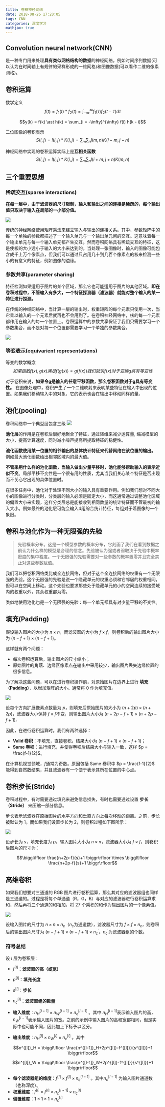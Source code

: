 ```yaml
---
title: 卷积神经网络
date: 2018-08-26 17:20:05
tags: CNN
categories: 深度学习
mathjax: true
---
```


## Convolution neural network(CNN)

是一种专门用来处理**具有类似网格结构的数据**的神经网络。例如时间序列数据(可以认为在时间轴上有规律的采样形成的一维网格)和图像数据(可以看作二维的像素网格)。

## 卷积运算

数学定义
$$f(t) = f_1(t) \ast f_2(t) = \int_{-\infty}^{\infty} f_1(\tau)f_2(t - \tau)d\tau$$

$$y(k) = f(k) \ast h(k) = \sum_{i = -\infty}^{\infty} f(i) h(k - i)$$

二位图像的卷积表示
$$S(i, j) = I(i, j) \ast K(i, j) = \sum_{m}\sum_{n}I(m, n)K(i - m, j - n)$$

神经网络中实现的卷积运算实际上是**互相关函数**
$$S(i, j) = I(i, j) \ast K(i, j) = \sum_{m}\sum_{n}I(i + m, j + n)K(m, n)$$

## 三个重要思想

### 稀疏交互(sparse interactions)

**在每一层中，由于滤波器的尺寸限制，输入和输出之间的连接是稀疏的，每个输出值只取决于输入在局部的一小部分值。**

![](/images/dl_pic9_2.jpg)

传统的神经网络使用矩阵乘法来建立输入与输出的连接关系。其中，参数矩阵中的每一个单独的参数都描述了一个输入单元与一个输出单元间的交互。这意味着每一个输出单元与每一个输入单元都产生交互。然而卷积网络具有稀疏交互的特征，这是使核的大小远小于输入的大小来达到的。当处理一张图像时，输入的图像可能包含成千上万个像素点，但我们可以通过只占用几十到几百个像素点的核来检测一些小的有意义的特征，例如图像的边缘。

### 参数共享(parameter sharing)

特征检测如果适用于图片的某个区域，那么它也可能适用于图片的其他区域。**即在卷积过程中，不管输入有多大，一个特征探测器（滤波器）就能对整个输入的某一特征进行探测。**

在传统的神经网络中，当计算一层的输出时，权重矩阵的每个元素只使用一次，当它乘以输入的一个元素后就再也不会用到了。在卷积神经网络中，核的每一个元素都作用在输入的每一个位置上。卷积运算中的参数共享保证了我们只需要学习一个参数集合，而不是对每一个位置都需要学习一个单独的参数集合。

![](/images/dl_pic9_5.jpg)

### 等变表示(equivarient representations)

等变的数学概念
$$如果函数f(x), g(x)满足 f(g(x)) = g(f(x)) 我们就说f(x)对于变换g具有等变性 $$

对于卷积来说，**如果令g是输入的任意平移函数，那么卷积函数对于g具有等变性。**
在图像处理中，卷积产生了一个二维映射来表明某些特征在输入中出现的位置。如果我们移动输入中的对象，它的表示也会在输出中移动同样的量。

## 池化(pooling)

卷积网络中一个典型层包含三级
![](/images/dl_pic9_7.jpg)

**池化层**的作用是在卷积后很好地聚合了特征，通过降维来减少运算量, 缩减模型的大小，提高计算速度，同时减小噪声提高所提取特征的稳健性。

**池化函数使用某一位置的相邻输出的总体统计特征来代替网络在该位置的输出。** 例如最大池化函数给出相邻区域内的最大值。

**不管采用什么样的池化函数，当输入做出少量平移时，池化能够帮助输入的表示近似不变**。局部平移不变性是一个很有用的性质，尤其当我们关心某个特征是否出现而不关心它出现的具体位置时。

在很多任务中，池化对于处理不同大小的输入具有重要作用。例如我们想对不同大小的图像进行分类时，分类层的输入必须是固定大小，而这通常通过调整池化区域的偏置大小来实现，这样分类层总是能接收到相同数量的统计特征而不管最初的输入大小。例如最终的池化层可能会输入4组综合统计特征，每组对于着图像的一个象限。

## 卷积与池化作为一种无限强的先验

>先验概率分布。这是一个模型参数的概率分布，它刻画了我们在看到数据之前认为什么样的模型是合理的信念。先验被认为强或者弱取决于先验中概率密度的集中程度。一个无限强的先验需要对一些参数的概率置零并且完全禁止对这些参数赋值。

我们可以把卷积网络类比成全连接网络，但对于这个全连接网络的权重有一个无限强的先验。这个无限强的先验是说一个隐藏单元的权重必须和它邻居的权重相同，但可以在空间上移动。这个先验也要求那些处于隐藏单元的小的空间连续的接受域内的权重以外，其余权重都为零。

类似地使用池化也是一个无限强的先验：每一个单元都具有对少量平移的不变性。

## 填充(Padding)

假设输入图片的大小为 $n \times n$，而滤波器的大小为 $f \times f$，则卷积后的输出图片大小为 $(n-f+1) \times (n-f+1)$。

这样就有两个问题：

* 每次卷积运算后，输出图片的尺寸缩小；
* 原始图片的角落、边缘区像素点在输出中采用较少，输出图片丢失边缘位置的很多信息。

为了解决这些问题，可以在进行卷积操作前，对原始图片在边界上进行 **填充（Padding）**，以增加矩阵的大小。通常将 0 作为填充值。

![](/images/Padding.jpg)

设每个方向扩展像素点数量为 $p$，则填充后原始图片的大小为 $(n+2p) \times (n+2p)$，滤波器大小保持 $f \times f$不变，则输出图片大小为 $(n+2p-f+1) \times (n+2p-f+1)$。

因此，在进行卷积运算时，我们有两种选择：

* **Valid 卷积**：不填充，直接卷积。结果大小为 $(n-f+1) \times (n-f+1)$；
* **Same 卷积**：进行填充，并使得卷积后结果大小与输入一致，这样 $p = \frac{f-1}{2}$。

在计算机视觉领域，$f$通常为奇数。原因包括 Same 卷积中 $p = \frac{f-1}{2}$ 能得到自然数结果，并且滤波器有一个便于表示其所在位置的中心点。

## 卷积步长(Stride)

卷积过程中，有时需要通过填充来避免信息损失，有时也需要通过设置 **步长（Stride）** 来压缩一部分信息。

步长表示滤波器在原始图片的水平方向和垂直方向上每次移动的距离。之前，步长被默认为 1。而如果我们设置步长为 2，则卷积过程如下图所示：

![](/images/Stride.jpg)

设步长为 $s$，填充长度为 $p$，输入图片大小为 $n \times n$，滤波器大小为 $f \times f$，则卷积后图片的尺寸为：

$$\biggl\lfloor \frac{n+2p-f}{s}+1   \biggr\rfloor \times \biggl\lfloor \frac{n+2p-f}{s}+1 \biggr\rfloor$$

## 高维卷积

如果我们想要对三通道的 RGB 图片进行卷积运算，那么其对应的滤波器组也同样是三通道的。过程是将每个单通道（R，G，B）与对应的滤波器进行卷积运算求和，然后再将三个通道的和相加，将 27 个乘积的和作为输出图片的一个像素值。

![](/images/Convolutions-on-RGB-image.jpg)

设输入图片的尺寸为 $n \times n \times n_c$（$n_c$为通道数），滤波器尺寸为 $f \times f \times n_c$，则卷积后的输出图片尺寸为 $(n-f+1) \times (n-f+1) \times n^{'}_c$，$n^{'}_c$为滤波器组的个数。

### 符号总结

设 $l$ 层为卷积层：

* $f^{[l]}$：**滤波器的高（或宽）**
* $p^{[l]}$：**填充长度**
* $s^{[l]}$：**步长**
* $n^{[l]}_c$：**滤波器组的数量**

* **输入维度**：$n^{[l-1]}_H \times n^{[l-1]}_W \times n^{[l-1]}_c$ 。其中 $n^{[l-1]}_H$表示输入图片的高，$n^{[l-1]}_W$表示输入图片的宽。之前的示例中输入图片的高和宽都相同，但是实际中也可能不同，因此加上下标予以区分。

* **输出维度**：$n^{[l]}_H \times n^{[l]}_W \times n^{[l]}_c$ 。其中

$$n^{[l]}_H = \biggl\lfloor \frac{n^{[l-1]}_H+2p^{[l]}-f^{[l]}}{s^{[l]}}+1   \biggr\rfloor$$

$$n^{[l]}_W = \biggl\lfloor \frac{n^{[l-1]}_W+2p^{[l]}-f^{[l]}}{s^{[l]}}+1   \biggr\rfloor$$

* **每个滤波器组的维度**：$f^{[l]} \times f^{[l]} \times n^{[l-1]}_c$ 。其中$n^{[l-1]}_c$ 为输入图片通道数（也称深度）。
* **权重维度**：$f^{[l]} \times f^{[l]} \times n^{[l-1]}_c \times n^{[l]}_c$
* **偏置维度**：$1 \times 1 \times 1 \times n^{[l]}_c$
